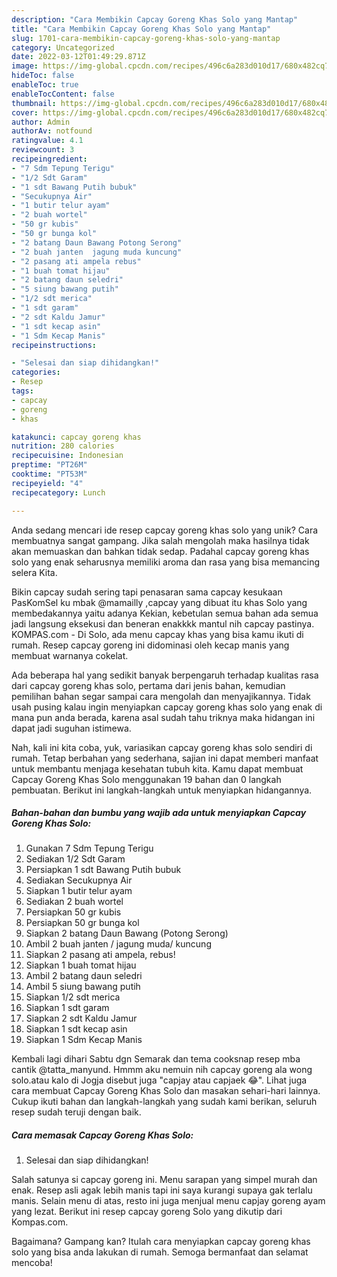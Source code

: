 ```yaml
---
description: "Cara Membikin Capcay Goreng Khas Solo yang Mantap"
title: "Cara Membikin Capcay Goreng Khas Solo yang Mantap"
slug: 1701-cara-membikin-capcay-goreng-khas-solo-yang-mantap
category: Uncategorized
date: 2022-03-12T01:49:29.871Z
image: https://img-global.cpcdn.com/recipes/496c6a283d010d17/680x482cq70/capcay-goreng-khas-solo-foto-resep-utama.jpg
hideToc: false
enableToc: true
enableTocContent: false
thumbnail: https://img-global.cpcdn.com/recipes/496c6a283d010d17/680x482cq70/capcay-goreng-khas-solo-foto-resep-utama.jpg
cover: https://img-global.cpcdn.com/recipes/496c6a283d010d17/680x482cq70/capcay-goreng-khas-solo-foto-resep-utama.jpg
author: Admin
authorAv: notfound
ratingvalue: 4.1
reviewcount: 3
recipeingredient:
- "7 Sdm Tepung Terigu"
- "1/2 Sdt Garam"
- "1 sdt Bawang Putih bubuk"
- "Secukupnya Air"
- "1 butir telur ayam"
- "2 buah wortel"
- "50 gr kubis"
- "50 gr bunga kol"
- "2 batang Daun Bawang Potong Serong"
- "2 buah janten  jagung muda kuncung"
- "2 pasang ati ampela rebus"
- "1 buah tomat hijau"
- "2 batang daun seledri"
- "5 siung bawang putih"
- "1/2 sdt merica"
- "1 sdt garam"
- "2 sdt Kaldu Jamur"
- "1 sdt kecap asin"
- "1 Sdm Kecap Manis"
recipeinstructions:

- "Selesai dan siap dihidangkan!"
categories:
- Resep
tags:
- capcay
- goreng
- khas

katakunci: capcay goreng khas 
nutrition: 280 calories
recipecuisine: Indonesian
preptime: "PT26M"
cooktime: "PT53M"
recipeyield: "4"
recipecategory: Lunch

---
```





Anda sedang mencari ide resep capcay goreng khas solo yang unik? Cara membuatnya sangat gampang. Jika salah mengolah maka hasilnya tidak akan memuaskan dan bahkan tidak sedap. Padahal capcay goreng khas solo yang enak seharusnya memiliki aroma dan rasa yang bisa memancing selera Kita.





Bikin capcay sudah sering tapi penasaran sama capcay kesukaan PasKomSel ku mbak @mamailly ,capcay yang dibuat itu khas Solo yang membedakannya yaitu adanya Kekian, kebetulan semua bahan ada semua jadi langsung eksekusi dan beneran enakkkk mantul nih capcay pastinya. KOMPAS.com - Di Solo, ada menu capcay khas yang bisa kamu ikuti di rumah. Resep capcay goreng ini didominasi oleh kecap manis yang membuat warnanya cokelat.

Ada beberapa hal yang sedikit banyak berpengaruh terhadap kualitas rasa dari capcay goreng khas solo, pertama dari jenis bahan, kemudian pemilihan bahan segar sampai cara mengolah dan menyajikannya. Tidak usah pusing kalau ingin menyiapkan capcay goreng khas solo yang enak di mana pun anda berada, karena asal sudah tahu triknya maka hidangan ini dapat jadi suguhan istimewa.






Nah, kali ini kita coba, yuk, variasikan capcay goreng khas solo sendiri di rumah. Tetap berbahan yang sederhana, sajian ini dapat memberi manfaat untuk membantu menjaga kesehatan tubuh kita. Kamu dapat membuat Capcay Goreng Khas Solo menggunakan 19 bahan dan 0 langkah pembuatan. Berikut ini langkah-langkah untuk menyiapkan hidangannya.

<!--inarticleads1-->

##### Bahan-bahan dan bumbu yang wajib ada untuk menyiapkan Capcay Goreng Khas Solo:

1. Gunakan 7 Sdm Tepung Terigu
1. Sediakan 1/2 Sdt Garam
1. Persiapkan 1 sdt Bawang Putih bubuk
1. Sediakan Secukupnya Air
1. Siapkan 1 butir telur ayam
1. Sediakan 2 buah wortel
1. Persiapkan 50 gr kubis
1. Persiapkan 50 gr bunga kol
1. Siapkan 2 batang Daun Bawang (Potong Serong)
1. Ambil 2 buah janten / jagung muda/ kuncung
1. Siapkan 2 pasang ati ampela, rebus!
1. Siapkan 1 buah tomat hijau
1. Ambil 2 batang daun seledri
1. Ambil 5 siung bawang putih
1. Siapkan 1/2 sdt merica
1. Siapkan 1 sdt garam
1. Siapkan 2 sdt Kaldu Jamur
1. Siapkan 1 sdt kecap asin
1. Siapkan 1 Sdm Kecap Manis


Kembali lagi dihari Sabtu dgn Semarak dan tema cooksnap resep mba cantik @tatta_manyund. Hmmm aku nemuin nih capcay goreng ala wong solo.atau kalo di Jogja disebut juga &#34;capjay atau capjaek 😂&#34;. Lihat juga cara membuat Capcay Goreng Khas Solo dan masakan sehari-hari lainnya. Cukup ikuti bahan dan langkah-langkah yang sudah kami berikan, seluruh resep sudah teruji dengan baik. 

<!--inarticleads2-->

##### Cara memasak Capcay Goreng Khas Solo:


1. Selesai dan siap dihidangkan!

Salah satunya si capcay goreng ini. Menu sarapan yang simpel murah dan enak. Resep asli agak lebih manis tapi ini saya kurangi supaya gak terlalu manis. Selain menu di atas, resto ini juga menjual menu capjay goreng ayam yang lezat. Berikut ini resep capcay goreng Solo yang dikutip dari Kompas.com. 

Bagaimana? Gampang kan? Itulah cara menyiapkan capcay goreng khas solo yang bisa anda lakukan di rumah. Semoga bermanfaat dan selamat mencoba!
